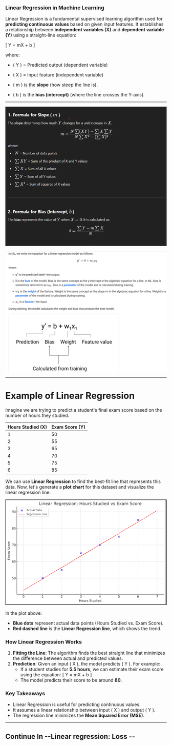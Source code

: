 ### **Linear Regression in Machine Learning**

Linear Regression is a fundamental supervised learning algorithm used for **predicting continuous values** based on given input features. It establishes a relationship between **independent variables (X)** and **dependent variable (Y)** using a straight-line equation:

\[
Y = mX + b
\]

where:
- \( Y \) = Predicted output (dependent variable)
- \( X \) = Input feature (independent variable)

- \( m \) is the **slope** (how steep the line is).
- \( b \) is the **bias (intercept)** (where the line crosses the Y-axis).

---

![alt text](/image/image.png)

![alt text](/image/image-2.png)

---



# **Example of Linear Regression**

Imagine we are trying to predict a student's final exam score based on the number of hours they studied.
  
| **Hours Studied (X)** | **Exam Score (Y)** |
|--------------------|----------------|
| 1                | 50             |
| 2                | 55             |
| 3                | 65             |
| 4                | 70             |
| 5                | 75             |
| 6                | 85             |

We can use **Linear Regression** to find the best-fit line that represents this data. Now, let's generate a **plot chart** for this dataset and visualize the linear regression line.

![alt text](/image/image-1.png)

In the plot above:
- **Blue dots** represent actual data points (Hours Studied vs. Exam Score).
- **Red dashed line** is the **Linear Regression line**, which shows the trend.

### **How Linear Regression Works**
1. **Fitting the Line**: The algorithm finds the best straight line that minimizes the difference between actual and predicted values.
2. **Prediction**: Given an input \( X \), the model predicts \( Y \). For example:
   - If a student studies for **5.5 hours**, we can estimate their exam score using the equation:
     \[
     Y = mX + b
     \]
   - The model predicts their score to be around **80**.

### **Key Takeaways**
- Linear Regression is useful for predicting continuous values.
- It assumes a linear relationship between input \( X \) and output \( Y \).
- The regression line minimizes the **Mean Squared Error (MSE)**.


---
## Continue In --Linear regression: **Loss** --